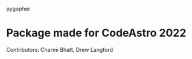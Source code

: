 
pygopher

Package made for CodeAstro 2022
==============================

Contributors: Charmi Bhatt, Drew Langford